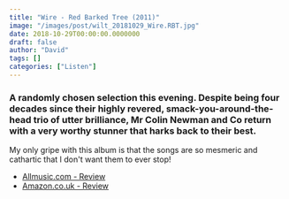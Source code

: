 ```yaml
---
title: "Wire - Red Barked Tree (2011)"
image: "/images/post/wilt_20181029_Wire.RBT.jpg"
date: 2018-10-29T00:00:00.0000000
draft: false
author: "David"
tags: []
categories: ["Listen"]
---
```

### A randomly chosen selection this evening. Despite being four decades since their highly revered, smack-you-around-the-head trio of utter brilliance, Mr Colin Newman and Co return with a very worthy stunner that harks back to their best.

 My only gripe with this album is that the songs are so mesmeric and cathartic that I don't want them to ever stop!

-  [Allmusic.com - Review](https://www.allmusic.com/album/red-barked-tree-mw0002083012)
-  [Amazon.co.uk - Review](https://www.amazon.co.uk/Red-Barked-Tree-Wire/dp/B004C9PA32/ref=sr_1_1?s=music&amp;ie=UTF8&amp;qid=1540786454&amp;sr=1-1&amp;keywords=wire+red+barked+tree)